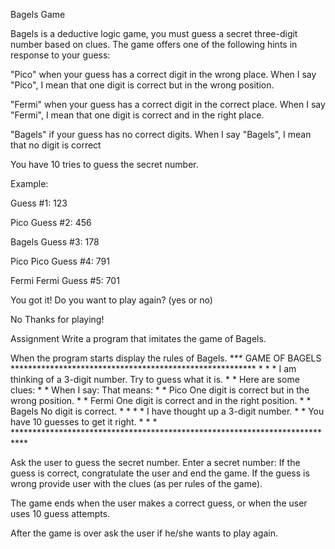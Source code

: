 Bagels Game

Bagels is a deductive logic game, you must guess a secret three-digit number based on clues. The game offers one of the following hints in response to your guess:

"Pico" when your guess has a correct digit in the wrong place. When I say "Pico", I mean that one digit is correct but in the wrong position.

"Fermi" when your guess has a correct digit in the correct place. When I say "Fermi", I mean that one digit is correct and in the right place.

"Bagels" if your guess has no correct digits. When I say "Bagels", I mean that no digit is correct

You have 10 tries to guess the secret number.

Example:

Guess #1: 123

Pico
Guess #2: 456

Bagels
Guess #3: 178

Pico Pico
Guess #4: 791

Fermi Fermi
Guess #5: 701

You got it!
Do you want to play again? (yes or no)

No
Thanks for playing!

Assignment
Write a program that imitates the game of Bagels.

When the program starts display the rules of Bagels.
    *** GAME OF BAGELS ********************************************************
    *                                                                         *
    *  I am thinking of a 3-digit number. Try to guess what it is.            * 
    *  Here are some clues:                                                   *
    *  When I say:    That means:                                             *
    *  Pico         One digit is correct but in the wrong position.           *
    *  Fermi        One digit is correct and in the right position.           * 
    *  Bagels       No digit is correct.                                      *
    *                                                                         *
    *  I have thought up a 3-digit number.                                    *
    *  You have 10 guesses to get it right.                                   * 
    *                                                                         *
    ***************************************************************************

Ask the user to guess the secret number.
    Enter a secret number: 
If the guess is correct, congratulate the user and end the game. If the guess is wrong provide user with the clues (as per rules of the game).

The game ends when the user makes a correct guess, or when the user uses 10 guess attempts.

After the game is over ask the user if he/she wants to play again.